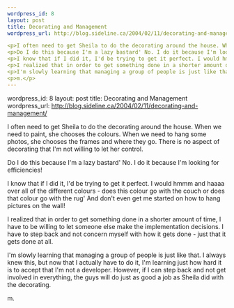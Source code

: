 ```yaml
--- 
wordpress_id: 8
layout: post
title: Decorating and Management
wordpress_url: http://blog.sideline.ca/2004/02/11/decorating-and-management/

<p>I often need to get Sheila to do the decorating around the house. When we need to paint, she chooses the colours. When we need to hang some photos, she chooses the frames and where they go. There is no aspect of decorating that I'm not willing to let her control.</p>
<p>Do I do this because I'm a lazy bastard' No. I do it because I'm looking for efficiencies!</p>
<p>I know that if I did it, I'd be trying to get it perfect. I would hmmm and haaaa over all of the different colours - does this colour go with the couch or does that colour go with the rug' And don't even get me started on how to hang pictures on the wall!</p>
<p>I realized that in order to get something done in a shorter amount of time, I have to be willing to let someone else make the implementation decisions. I have to step back and not concern myself with how it gets done - just that it gets done at all.</p>
<p>I'm slowly learning that managing a group of people is just like that. I always knew this, but now that I actually have to do it, I'm learning just how hard it is to accept that I'm not a developer. However, if I can step back and not get involved in everything, the guys will do just as good a job as Sheila did with the decorating.</p>
<p>m.</p>
--- 
```

wordpress_id: 8
layout: post
title: Decorating and Management
wordpress_url: http://blog.sideline.ca/2004/02/11/decorating-and-management/

<p>I often need to get Sheila to do the decorating around the house. When we need to paint, she chooses the colours. When we need to hang some photos, she chooses the frames and where they go. There is no aspect of decorating that I'm not willing to let her control.</p>
<p>Do I do this because I'm a lazy bastard' No. I do it because I'm looking for efficiencies!</p>
<p>I know that if I did it, I'd be trying to get it perfect. I would hmmm and haaaa over all of the different colours - does this colour go with the couch or does that colour go with the rug' And don't even get me started on how to hang pictures on the wall!</p>
<p>I realized that in order to get something done in a shorter amount of time, I have to be willing to let someone else make the implementation decisions. I have to step back and not concern myself with how it gets done - just that it gets done at all.</p>
<p>I'm slowly learning that managing a group of people is just like that. I always knew this, but now that I actually have to do it, I'm learning just how hard it is to accept that I'm not a developer. However, if I can step back and not get involved in everything, the guys will do just as good a job as Sheila did with the decorating.</p>
<p>m.</p>
